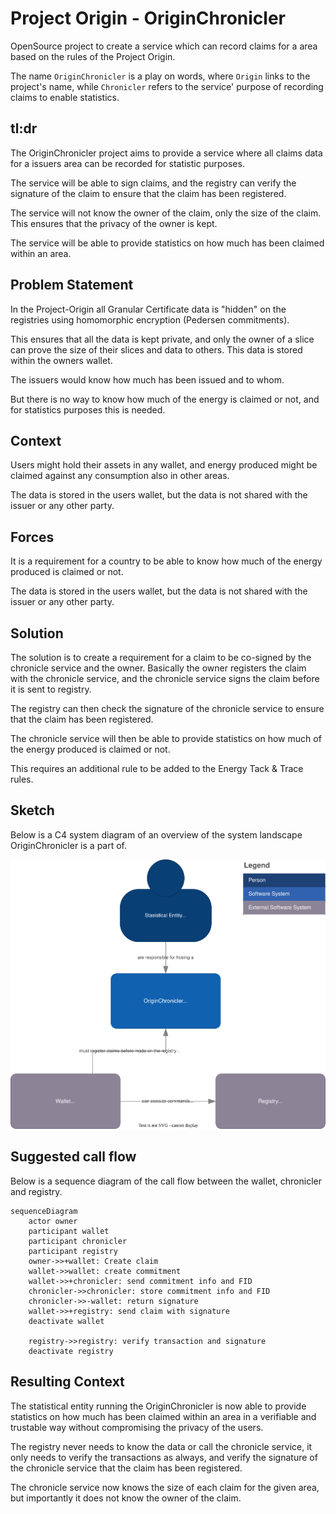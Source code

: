 # Project Origin - OriginChronicler

OpenSource project to create a service which can record claims for a area based on the rules of the Project Origin.

The name `OriginChronicler` is a play on words,
where `Origin` links to the project's name, while `Chronicler` refers to the service' purpose of recording claims
to enable statistics.

## tl:dr

The OriginChronicler project aims to provide a service where all claims data for a issuers area can be recorded for statistic purposes.

The service will be able to sign claims, and the registry can verify the signature of the claim to ensure that the claim has been registered.

The service will not know the owner of the claim, only the size of the claim. This ensures that the privacy of the owner is kept.

The service will be able to provide statistics on how much has been claimed within an area.

## Problem Statement

In the Project-Origin all Granular Certificate data is "hidden" on the registries using homomorphic encryption (Pedersen commitments).

This ensures that all the data is kept private, and only the owner of a slice can prove the size of their slices and data to others.
This data is stored within the owners wallet.

The issuers would know how much has been issued and to whom.

But there is no way to know how much of the energy is claimed or not, and for statistics purposes this is needed.

## Context

Users might hold their assets in any wallet, and energy produced might be claimed against any consumption also in other areas.

The data is stored in the users wallet, but the data is not shared with the issuer or any other party.

## Forces

It is a requirement for a country to be able to know how much of the energy produced is claimed or not.

The data is stored in the users wallet, but the data is not shared with the issuer or any other party.

## Solution

The solution is to create a requirement for a claim to be co-signed by the chronicle service and the owner.
Basically the owner registers the claim with the chronicle service, and the chronicle service signs the claim before it is sent to registry.

The registry can then check the signature of the chronicle service to ensure that the claim has been registered.

The chronicle service will then be able to provide statistics on how much of the energy produced is claimed or not.

This requires an additional rule to be added to the Energy Tack & Trace rules.

## Sketch

Below is a C4 system diagram of an overview of the system landscape OriginChronicler is a part of.

![C4 System Diagram](./doc/diagrams/system-c4.drawio.svg)

## Suggested call flow

Below is a sequence diagram of the call flow between the wallet, chronicler and registry.

```mermaid
sequenceDiagram
    actor owner
    participant wallet
    participant chronicler
    participant registry
    owner->>+wallet: Create claim
    wallet->>wallet: create commitment
    wallet->>+chronicler: send commitment info and FID
    chronicler->>chronicler: store commitment info and FID
    chronicler->>-wallet: return signature
    wallet->>+registry: send claim with signature
    deactivate wallet

    registry->>registry: verify transaction and signature
    deactivate registry

```

## Resulting Context

The statistical entity running the OriginChronicler is now able to provide statistics
on how much has been claimed within an area in a verifiable and trustable way without compromising the privacy of the users.

The registry never needs to know the data or call the chronicle service,
it only needs to verify the transactions as always, and verify the signature of the chronicle service that the claim has been registered.

The chronicle service now knows the size of each claim for the given area, but importantly it does not know the owner of the claim.

